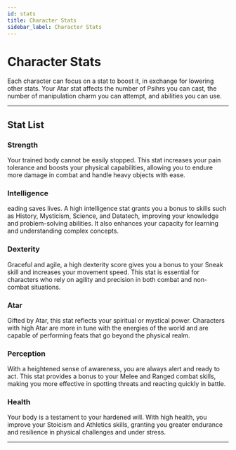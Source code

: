 ```yaml
---
id: stats
title: Character Stats
sidebar_label: Character Stats
---
```


# Character Stats

Each character can focus on a stat to boost it, in exchange for lowering other stats.
Your Atar stat affects the number of Psihrs you can cast, the number of manipulation charm you can attempt, and abilities you can use.

---

## Stat List

### Strength
Your trained body cannot be easily stopped. This stat increases your pain tolerance and boosts your physical capabilities, allowing you to endure more damage in combat and handle heavy objects with ease.

### Intelligence
eading saves lives. A high intelligence stat grants you a bonus to skills such as History, Mysticism, Science, and Datatech, improving your knowledge and problem-solving abilities. It also enhances your capacity for learning and understanding complex concepts.

### Dexterity
Graceful and agile, a high dexterity score gives you a bonus to your Sneak skill and increases your movement speed. This stat is essential for characters who rely on agility and precision in both combat and non-combat situations.

### Atar
Gifted by Atar, this stat reflects your spiritual or mystical power. Characters with high Atar are more in tune with the energies of the world and are capable of performing feats that go beyond the physical realm.

### Perception
With a heightened sense of awareness, you are always alert and ready to act. This stat provides a bonus to your Melee and Ranged combat skills, making you more effective in spotting threats and reacting quickly in battle.

### Health
Your body is a testament to your hardened will. With high health, you improve your Stoicism and Athletics skills, granting you greater endurance and resilience in physical challenges and under stress.

---
